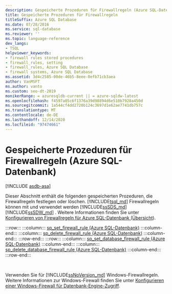 ```yaml
---
description: Gespeicherte Prozeduren für Firewallregeln (Azure SQL-Datenbank)
title: Gespeicherte Prozeduren für Firewallregeln
titleSuffix: Azure SQL Database
ms.date: 07/28/2016
ms.service: sql-database
ms.reviewer: ''
ms.topic: language-reference
dev_langs:
- TSQL
helpviewer_keywords:
- firewall rules stored procedures
- firewall_rules, setting
- firewall_rules, Azure SQL Database
- firewall systems, Azure SQL Database
ms.assetid: 3d4c2585-00de-46b5-8eee-0efb71cb3aea
author: VanMSFT
ms.author: vanto
ms.custom: seo-dt-2019
monikerRange: = azuresqldb-current || = azure-sqldw-latest
ms.openlocfilehash: f4597a05c6f1376a39d98894d6e510b7928a450d
ms.sourcegitcommit: 1a544cf4dd2720b124c3697d1e62ae7741db757c
ms.translationtype: MT
ms.contentlocale: de-DE
ms.lasthandoff: 12/14/2020
ms.locfileid: "97474661"
---
```

# <a name="firewall-rules-stored-procedures-azure-sql-database"></a>Gespeicherte Prozeduren für Firewallregeln (Azure SQL-Datenbank)
[!INCLUDE [asdb-asa](../../includes/applies-to-version/asdb-asa.md)]

  Dieser Abschnitt enthält die folgenden gespeicherten Prozeduren, die Firewallregeln festlegen oder löschen. [!INCLUDE[tsql_md](../../includes/tsql-md.md)] Firewallregeln können mit und verwendet werden [!INCLUDE[ssSDS_md](../../includes/sssds-md.md)] [!INCLUDE[ssSDW_md](../../includes/sssdw-md.md)] . Weitere Informationen finden Sie unter [Konfigurieren von Firewallregeln für Azure SQL-Datenbank (Übersicht](/azure/azure-sql/database/firewall-configure)).

:::row:::
    :::column:::
        [sp_set_firewall_rule &#40;Azure SQL-Datenbank&#41;](../../relational-databases/system-stored-procedures/sp-set-firewall-rule-azure-sql-database.md)
    :::column-end:::
    :::column:::
        [sp_delete_firewall_rule &#40;Azure SQL-Datenbank&#41;](../../relational-databases/system-stored-procedures/sp-delete-firewall-rule-azure-sql-database.md)
    :::column-end:::
:::row-end:::
:::row:::
    :::column:::
        [sp_set_database_firewall_rule &#40;Azure SQL-Datenbank&#41;](../../relational-databases/system-stored-procedures/sp-set-database-firewall-rule-azure-sql-database.md)
    :::column-end:::
    :::column:::
        [sp_delete_database_firewall_rule &#40;Azure SQL-Datenbank&#41;](../../relational-databases/system-stored-procedures/sp-delete-database-firewall-rule-azure-sql-database.md)
    :::column-end:::
:::row-end:::

&nbsp;
  
Verwenden Sie für [!INCLUDE[ssNoVersion_md](../../includes/ssnoversion-md.md)] Windows-Firewallregeln. Weitere Informationen zur Windows-Firewall finden Sie unter [Konfigurieren einer Windows-Firewall für Datenbank-Engine-Zugriff](../../database-engine/configure-windows/configure-a-windows-firewall-for-database-engine-access.md).   
